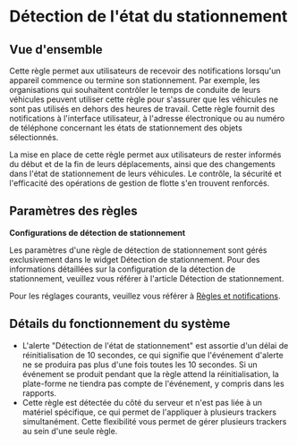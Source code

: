 # Détection de l'état du stationnement

## Vue d'ensemble

Cette règle permet aux utilisateurs de recevoir des notifications lorsqu'un appareil commence ou termine son stationnement. Par exemple, les organisations qui souhaitent contrôler le temps de conduite de leurs véhicules peuvent utiliser cette règle pour s'assurer que les véhicules ne sont pas utilisés en dehors des heures de travail. Cette règle fournit des notifications à l'interface utilisateur, à l'adresse électronique ou au numéro de téléphone concernant les états de stationnement des objets sélectionnés.

La mise en place de cette règle permet aux utilisateurs de rester informés du début et de la fin de leurs déplacements, ainsi que des changements dans l'état de stationnement de leurs véhicules. Le contrôle, la sécurité et l'efficacité des opérations de gestion de flotte s'en trouvent renforcés.

## Paramètres des règles

**Configurations de détection de stationnement**

Les paramètres d'une règle de détection de stationnement sont gérés exclusivement dans le widget Détection de stationnement. Pour des informations détaillées sur la configuration de la détection de stationnement, veuillez vous référer à l'article Détection de stationnement.

Pour les réglages courants, veuillez vous référer à [Règles et notifications](../../regles-et-notifications.md).

## Détails du fonctionnement du système

- L'alerte "Détection de l'état de stationnement" est assortie d'un délai de réinitialisation de 10 secondes, ce qui signifie que l'événement d'alerte ne se produira pas plus d'une fois toutes les 10 secondes. Si un événement se produit pendant que la règle attend la réinitialisation, la plate-forme ne tiendra pas compte de l'événement, y compris dans les rapports.
- Cette règle est détectée du côté du serveur et n'est pas liée à un matériel spécifique, ce qui permet de l'appliquer à plusieurs trackers simultanément. Cette flexibilité vous permet de gérer plusieurs trackers au sein d'une seule règle.